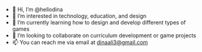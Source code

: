 - 👋 Hi, I’m @hellodina
- 👀 I’m interested in technology, education, and design
- 🌱 I’m currently learning how to design and develop different types of games
- 💞️ I’m looking to collaborate on curriculum development or game projects
- 📫 You can reach me via email at dinaali3@gmail.com

<!---
hellodina/hellodina is a ✨ special ✨ repository because its `README.md` (this file) appears on your GitHub profile.
You can click the Preview link to take a look at your changes.
--->
